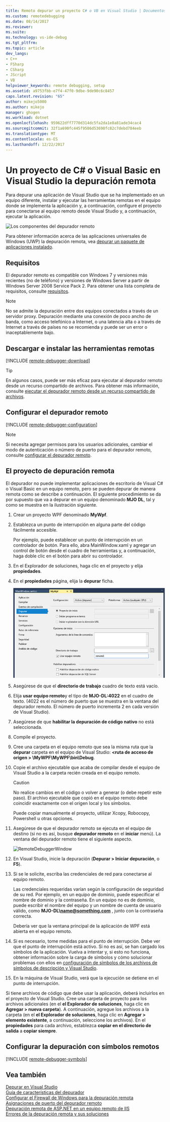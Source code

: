```yaml
---
title: Remoto depurar un proyecto C# o VB en Visual Studio | Documentos de Microsoft
ms.custom: remotedebugging
ms.date: 08/14/2017
ms.reviewer: 
ms.suite: 
ms.technology: vs-ide-debug
ms.tgt_pltfrm: 
ms.topic: article
dev_langs:
- C++
- FSharp
- CSharp
- JScript
- VB
helpviewer_keywords: remote debugging, setup
ms.assetid: a9753fbb-e7f4-47f0-9dbe-9de90c6c8457
caps.latest.revision: "65"
author: mikejo5000
ms.author: mikejo
manager: ghogen
ms.workload: dotnet
ms.openlocfilehash: 959622dff7770d314dc5fa2da1e8a81ade34cac4
ms.sourcegitcommit: 32f1a690fc445f9586d53698fc82c7debd784eeb
ms.translationtype: MT
ms.contentlocale: es-ES
ms.lasthandoff: 12/22/2017
---
```

# <a name="remote-debugging-a-c-or-visual-basic-project-in-visual-studio"></a>Un proyecto de C# o Visual Basic en Visual Studio la depuración remota
Para depurar una aplicación de Visual Studio que se ha implementado en un equipo diferente, instalar y ejecutar las herramientas remotas en el equipo donde se implementa la aplicación y, a continuación, configure el proyecto para conectarse al equipo remoto desde Visual Studio y, a continuación, ejecutar la aplicación.

![Los componentes del depurador remoto](../debugger/media/remote-debugger-client-apps.png "Remote_debugger_components")
  
Para obtener información acerca de las aplicaciones universales de Windows (UWP) la depuración remota, vea [depurar un paquete de aplicaciones instalado](debug-installed-app-package.md).

## <a name="requirements"></a>Requisitos

El depurador remoto es compatible con Windows 7 y versiones más recientes (no de teléfono) y versiones de Windows Server a partir de Windows Server 2008 Service Pack 2. Para obtener una lista completa de requisitos, consulte [requisitos](../debugger/remote-debugging.md#requirements_msvsmon).

> [!NOTE]
> No se admite la depuración entre dos equipos conectados a través de un servidor proxy. Depuración mediante una conexión de poco ancho de banda, como acceso telefónico a Internet, o una latencia alta o a través de Internet a través de países no se recomienda y puede ser un error o inaceptablemente bajo.
  
## <a name="download-and-install-the-remote-tools"></a>Descargar e instalar las herramientas remotas

[!INCLUDE [remote-debugger-download](../debugger/includes/remote-debugger-download.md)]

> [!TIP]
> En algunos casos, puede ser más eficaz para ejecutar al depurador remoto desde un recurso compartido de archivos. Para obtener más información, consulte [ejecutar el depurador remoto desde un recurso compartido de archivos](../debugger/remote-debugging.md#fileshare_msvsmon).
  
## <a name="BKMK_setup"></a>Configurar el depurador remoto

[!INCLUDE [remote-debugger-configuration](../debugger/includes/remote-debugger-configuration.md)]

> [!NOTE]
> Si necesita agregar permisos para los usuarios adicionales, cambiar el modo de autenticación o número de puerto para el depurador remoto, consulte [configurar el depurador remoto](../debugger/remote-debugging.md#configure_msvsmon).
  
## <a name="remote_csharp"></a>El proyecto de depuración remota
El depurador no puede implementar aplicaciones de escritorio de Visual C# o Visual Basic en un equipo remoto, pero se pueden depurar de manera remota como se describe a continuación. El siguiente procedimiento se da por supuesto que va a depurar en un equipo denominado **MJO DL**, tal y como se muestra en la ilustración siguiente.
  
1.  Crear un proyecto WPF denominado **MyWpf**.  
  
2.  Establezca un punto de interrupción en alguna parte del código fácilmente accesible.  
  
     Por ejemplo, puede establecer un punto de interrupción en un controlador de botón. Para ello, abra MainWindow.xaml y agregar un control de botón desde el cuadro de herramientas y, a continuación, haga doble clic en el botón para abrir su controlador.
  
3.  En el Explorador de soluciones, haga clic en el proyecto y elija **propiedades**.  
  
4.  En el **propiedades** página, elija la **depurar** ficha.  
  
     ![RemoteDebuggerCSharp](../debugger/media/remotedebuggercsharp.png "RemoteDebuggerCSharp")  
  
5.  Asegúrese de que el **directorio de trabajo** cuadro de texto está vacío.  
  
6.  Elija **usar equipo remoto**y el tipo de **MJO-DL:4022** en el cuadro de texto. (4022 es el número de puerto que se muestra en la ventana del depurador remoto. El número de puerto incrementa 2 en cada versión de Visual Studio).
  
7.  Asegúrese de que **habilitar la depuración de código nativo** no está seleccionada.  
  
8.  Compile el proyecto.  
  
9. Cree una carpeta en el equipo remoto que sea la misma ruta que la **depurar** carpeta en el equipo de Visual Studio:  **\<ruta de acceso de origen > \MyWPF\MyWPF\bin\Debug**.  
  
10. Copie el archivo ejecutable que acaba de compilar desde el equipo de Visual Studio a la carpeta recién creada en el equipo remoto.
  
    > [!CAUTION]
    >  No realice cambios en el código o volver a generar (o debe repetir este paso). El archivo ejecutable que copió en el equipo remoto debe coincidir exactamente con el origen local y los símbolos.

    Puede copiar manualmente el proyecto, utilizar Xcopy, Robocopy, Powershell u otras opciones.
  
11. Asegúrese de que el depurador remoto se ejecuta en el equipo de destino (si no es así, busque **depurador remoto** en el **iniciar** menú). La ventana del depurador remoto tiene el siguiente aspecto.  
  
     ![RemoteDebuggerWindow](../debugger/media/remotedebuggerwindow.png "RemoteDebuggerWindow")  
  
12. En Visual Studio, inicie la depuración (**Depurar > Iniciar depuración**, o **F5**).  
  
13. Si se le solicite, escriba las credenciales de red para conectarse al equipo remoto.  
  
     Las credenciales requeridas varían según la configuración de seguridad de su red. Por ejemplo, en un equipo de dominio, puede especificar el nombre de dominio y la contraseña. En un equipo no es de dominio, puede escribir el nombre del equipo y un nombre de cuenta de usuario válido, como  **MJO-DL\name@something.com** , junto con la contraseña correcta.

     Debería ver que la ventana principal de la aplicación de WPF está abierta en el equipo remoto.
  
14. Si es necesario, tome medidas para el punto de interrupción. Debe ver que el punto de interrupción está activo. Si no es así, se han cargado los símbolos de la aplicación. Vuelva a intentar y, si esto no funciona, obtener información sobre la carga de símbolos y cómo solucionar problemas con ellos en [configuración de símbolos de los archivos de símbolos de descripción y Visual Studio](http://blogs.msdn.com/b/visualstudioalm/archive/2015/01/05/understanding-symbol-files-and-visual-studio-s-symbol-settings.aspx).
  
15. En la máquina de Visual Studio, verá que la ejecución se detiene en el punto de interrupción.
  
 Si tiene archivos de código que debe usar la aplicación, deberá incluirlos en el proyecto de Visual Studio. Cree una carpeta de proyecto para los archivos adicionales (en el **el Explorador de soluciones**, haga clic en **Agregar > nueva carpeta**). A continuación, agregue los archivos a la carpeta (en el **el Explorador de soluciones**, haga clic en **Agregar > elemento existente**, a continuación, seleccione los archivos). En el **propiedades** para cada archivo, establezca **copiar en el directorio de salida** a **copiar siempre**.

## <a name="set-up-debugging-with-remote-symbols"></a>Configurar la depuración con símbolos remotos 

[!INCLUDE [remote-debugger-symbols](../debugger/includes/remote-debugger-symbols.md)]  
  
## <a name="see-also"></a>Vea también  
 [Depurar en Visual Studio](../debugger/index.md)  
 [Guía de características del depurador](../debugger/debugger-feature-tour.md)   
 [Configurar el Firewall de Windows para la depuración remota](../debugger/configure-the-windows-firewall-for-remote-debugging.md)   
 [Asignaciones de puerto del depurador remoto](../debugger/remote-debugger-port-assignments.md)   
 [Depuración remota de ASP.NET en un equipo remoto de IIS](../debugger/remote-debugging-aspnet-on-a-remote-iis-computer.md)  
 [Errores de la depuración remota y sus soluciones](../debugger/remote-debugging-errors-and-troubleshooting.md)